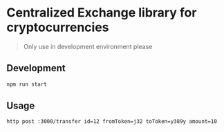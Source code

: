 # Centralized Exchange library for cryptocurrencies

> Only use in development environment please

## Development

```bash
npm run start
```

## Usage

```bash
http post :3000/transfer id=12 fromToken=j32 toToken=y389y amount=10
```